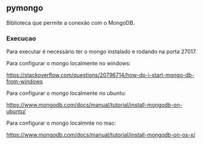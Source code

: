 ## pymongo

Biblioteca que permite a conexão com o MongoDB.

### Execucao

Para executar é necessário ter o mongo instalado e rodando na porta 27017.


Para configurar o mongo localmente no windows:

https://stackoverflow.com/questions/20796714/how-do-i-start-mongo-db-from-windows


Para configurar o mongo localmente no ubuntu:

https://www.mongodb.com/docs/manual/tutorial/install-mongodb-on-ubuntu/


Para configurar o mongo localmnte no mac:

https://www.mongodb.com/docs/manual/tutorial/install-mongodb-on-os-x/